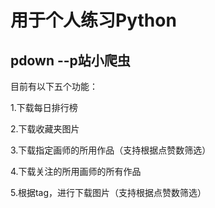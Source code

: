 用于个人练习Python
================
pdown --p站小爬虫
---------------
目前有以下五个功能：

1.下载每日排行榜

2.下载收藏夹图片

3.下载指定画师的所用作品（支持根据点赞数筛选）

4.下载关注的所用画师的所有作品

5.根据tag，进行下载图片（支持根据点赞数筛选）



